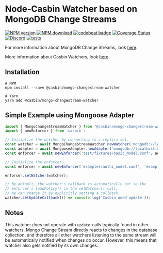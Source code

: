 # Node-Casbin Watcher based on MongoDB Change Streams

[![NPM version][npm-image]][npm-url]
[![NPM download][download-image]][download-url]
[![codebeat badge](https://codebeat.co/badges/6a941388-2e36-408b-952e-2bd227e3997c)](https://codebeat.co/projects/github-com-node-casbin-mongo-changestream-watcher-master)
[![Coverage Status](https://coveralls.io/repos/github/node-casbin/mongo-changestream-watcher/badge.svg?branch=master)](https://coveralls.io/github/node-casbin/mongo-changestream-watcher?branch=master)
[![Discord](https://img.shields.io/discord/1022748306096537660?logo=discord&label=discord&color=5865F2)](https://discord.gg/S5UjpzGZjN)
[![tests](https://github.com/node-casbin/casbin-mongo-changestream-watcher/actions/workflows/main.yml/badge.svg)](https://github.com/node-casbin/casbin-mongo-changestream-watcher/actions/workflows/main.yml)

[npm-image]: https://img.shields.io/npm/v/@casbin/mongo-changestream-watcher.svg?style=flat-square
[npm-url]: https://npmjs.org/package/@casbin/mongo-changestream-watcher
[download-image]: https://img.shields.io/npm/dm/@casbin/mongo-changestream-watcher.svg?style=flat-square
[download-url]: https://npmjs.org/package/@casbin/mongo-changestream-watcher

For more information about MongoDB Change Streams, look [here](https://www.mongodb.com/docs/manual/changeStreams/).

More information about Casbin Watchers, look [here](https://casbin.io/docs/watchers).

## Installation

```shell script
# NPM
npm install --save @casbin/mongo-changestream-watcher

# Yarn
yarn add @casbin/mongo-changestream-watcher
```

## Simple Example using Mongoose Adapter

```typescript
import { MongoChangeStreamWatcher } from '@casbin/mongo-changestream-watcher';
import { newEnforcer } from 'casbin';

// Initialize the watcher by connecting to a replica set.
const watcher = await MongoChangeStreamWatcher.newWatcher('mongodb://localhost:27001,localhost:27002/casbin?replicaSet=rs0', {collectionName: 'casbin_rule'});
const adapter = await MongooseAdapter.newAdapter('mongodb://localhost:27001,localhost:27002/casbin?replicaSet=rs0');
const enforcer = await newEnforcer('test/fixtures/basic_model.conf', adapter);

// Initialize the enforcer.
const enforcer = await newEnforcer('examples/authz_model.conf', 'examples/authz_policy.csv');

enforcer.setWatcher(watcher);

// By default, the watcher's callback is automatically set to the
// enforcer's loadPolicy() in the setWatcher() call.
// We can change it by explicitly setting a callback.
watcher.setUpdateCallback(() => console.log('Casbin need update'));
```

## Notes

This watcher does not operate with `update`-calls typically found in other watchers. Mongo Change Stream directly reacts to changes in the database collection, and therefore all other watchers listening to the same stream will be automatically notified when changes do occur. However, this means that watcher also gets notified by its own changes.
